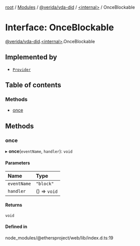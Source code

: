 [root](../README.md) / [Modules](../modules.md) / [@verida/vda-did](../modules/verida_vda_did.md) / [<internal\>](../modules/verida_vda_did._internal_.md) / OnceBlockable

# Interface: OnceBlockable

[@verida/vda-did](../modules/verida_vda_did.md).[<internal\>](../modules/verida_vda_did._internal_.md).OnceBlockable

## Implemented by

- [`Provider`](../classes/verida_vda_did._internal_.Provider.md)

## Table of contents

### Methods

- [once](verida_vda_did._internal_.OnceBlockable.md#once)

## Methods

### once

▸ **once**(`eventName`, `handler`): `void`

#### Parameters

| Name | Type |
| :------ | :------ |
| `eventName` | ``"block"`` |
| `handler` | () => `void` |

#### Returns

`void`

#### Defined in

node_modules/@ethersproject/web/lib/index.d.ts:19

